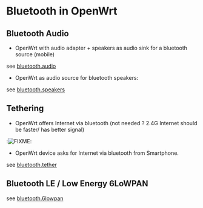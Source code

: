 # Bluetooth in OpenWrt

## Bluetooth Audio

- OpenWrt with audio adapter + speakers as audio sink for a bluetooth source (mobile)

see [bluetooth.audio](/docs/guide-user/hardware/bluetooth/bluetooth.audio "docs:guide-user:hardware:bluetooth:bluetooth.audio")

- OpenWrt as audio source for bluetooth speakers:

see [bluetooth.speakers](/docs/guide-user/hardware/bluetooth/bluetooth.speakers "docs:guide-user:hardware:bluetooth:bluetooth.speakers")

## Tethering

- OpenWrt offers Internet via bluetooth (not needed ? 2.4G Internet should be faster/ has better signal)

:![FIXME](/lib/images/smileys/fixme.svg):

- OpenWrt device asks for Internet via bluetooth from Smartphone.

see [bluetooth.tether](/docs/guide-user/hardware/bluetooth/bluetooth.tether "docs:guide-user:hardware:bluetooth:bluetooth.tether")

## Bluetooth LE / Low Energy 6LoWPAN

see [bluetooth.6lowpan](/docs/guide-user/hardware/bluetooth/bluetooth.6lowpan "docs:guide-user:hardware:bluetooth:bluetooth.6lowpan")
